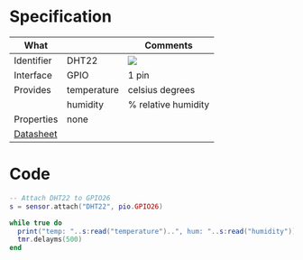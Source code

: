 # Specification

| What         |             | Comments                   |
|--------------|-------------|----------------------------|
| Identifier   | DHT22       | ![](http://git.whitecatboard.org/dht22.png)                           |
| Interface    | GPIO        | 1 pin                      |
| Provides     | temperature | celsius degrees            |
|              | humidity    | % relative humidity        |
| Properties   | none        |                            |
| [Datasheet](https://cdn-shop.adafruit.com/datasheets/Digital+humidity+and+temperature+sensor+AM2302.pdf)    |             |                            |


# Code

```lua
-- Attach DHT22 to GPIO26
s = sensor.attach("DHT22", pio.GPIO26)

while true do
  print("temp: "..s:read("temperature")..", hum: "..s:read("humidity"))
  tmr.delayms(500)
end
```